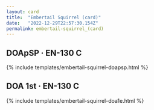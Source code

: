 ```yaml
---
layout: card
title:  "Embertail Squirrel (card)"
date:   "2022-12-29T22:57:30.154Z"
permalink: embertail-squirrel_(card)
---
```


## DOApSP &middot; EN-130 C

{% include templates/embertail-squirrel-doapsp.html %}


## DOA 1st &middot; EN-130 C

{% include templates/embertail-squirrel-doa1e.html %}
